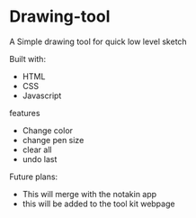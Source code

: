 # Drawing-tool

A Simple drawing tool for quick low level sketch 

Built with: 
- HTML 
- CSS
- Javascript


features 
- Change color
- change pen size
- clear all 
- undo last 


Future plans: 
- This will merge with the notakin app
- this will be added to the tool kit webpage
